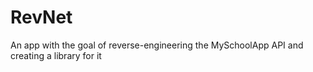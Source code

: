 # RevNet
An app with the goal of reverse-engineering the MySchoolApp API and creating a library for it 